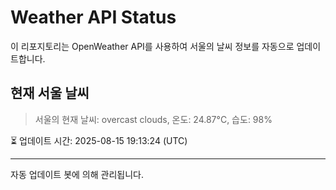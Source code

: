 
# Weather API Status

이 리포지토리는 OpenWeather API를 사용하여 서울의 날씨 정보를 자동으로 업데이트합니다.

## 현재 서울 날씨
> 서울의 현재 날씨: overcast clouds, 온도: 24.87°C, 습도: 98%

⏳ 업데이트 시간: 2025-08-15 19:13:24 (UTC)

---
자동 업데이트 봇에 의해 관리됩니다.
